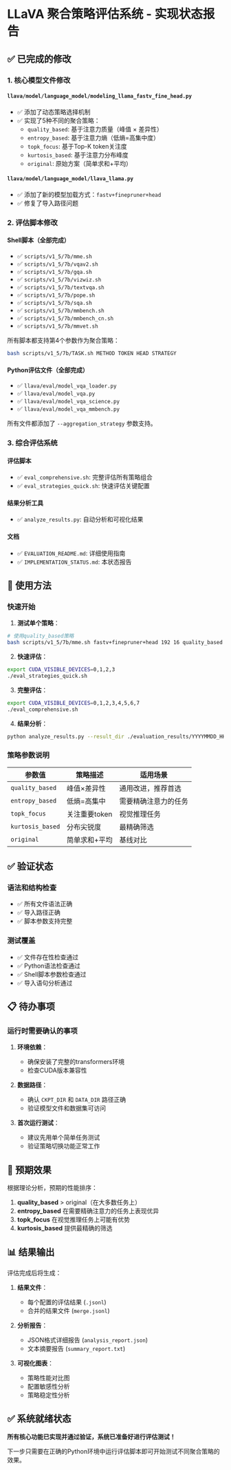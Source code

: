 # LLaVA 聚合策略评估系统 - 实现状态报告

## ✅ 已完成的修改

### 1. 核心模型文件修改

#### `llava/model/language_model/modeling_llama_fastv_fine_head.py`
- ✅ 添加了动态策略选择机制
- ✅ 实现了5种不同的聚合策略：
  - `quality_based`: 基于注意力质量（峰值 × 差异性）
  - `entropy_based`: 基于注意力熵（低熵=高集中度）
  - `topk_focus`: 基于Top-K token关注度
  - `kurtosis_based`: 基于注意力分布峰度
  - `original`: 原始方案（简单求和+平均）

#### `llava/model/language_model/llava_llama.py`
- ✅ 添加了新的模型加载方式：`fastv+finepruner+head`
- ✅ 修复了导入路径问题

### 2. 评估脚本修改

#### Shell脚本（全部完成）
- ✅ `scripts/v1_5/7b/mme.sh`
- ✅ `scripts/v1_5/7b/vqav2.sh`
- ✅ `scripts/v1_5/7b/gqa.sh`
- ✅ `scripts/v1_5/7b/vizwiz.sh`
- ✅ `scripts/v1_5/7b/textvqa.sh`
- ✅ `scripts/v1_5/7b/pope.sh`
- ✅ `scripts/v1_5/7b/sqa.sh`
- ✅ `scripts/v1_5/7b/mmbench.sh`
- ✅ `scripts/v1_5/7b/mmbench_cn.sh`
- ✅ `scripts/v1_5/7b/mmvet.sh`

所有脚本都支持第4个参数作为聚合策略：
```bash
bash scripts/v1_5/7b/TASK.sh METHOD TOKEN HEAD STRATEGY
```

#### Python评估文件（全部完成）
- ✅ `llava/eval/model_vqa_loader.py`
- ✅ `llava/eval/model_vqa.py`
- ✅ `llava/eval/model_vqa_science.py`
- ✅ `llava/eval/model_vqa_mmbench.py`

所有文件都添加了 `--aggregation_strategy` 参数支持。

### 3. 综合评估系统

#### 评估脚本
- ✅ `eval_comprehensive.sh`: 完整评估所有策略组合
- ✅ `eval_strategies_quick.sh`: 快速评估关键配置

#### 结果分析工具
- ✅ `analyze_results.py`: 自动分析和可视化结果

#### 文档
- ✅ `EVALUATION_README.md`: 详细使用指南
- ✅ `IMPLEMENTATION_STATUS.md`: 本状态报告

## 🎯 使用方法

### 快速开始

1. **测试单个策略**：
```bash
# 使用quality_based策略
bash scripts/v1_5/7b/mme.sh fastv+finepruner+head 192 16 quality_based
```

2. **快速评估**：
```bash
export CUDA_VISIBLE_DEVICES=0,1,2,3
./eval_strategies_quick.sh
```

3. **完整评估**：
```bash
export CUDA_VISIBLE_DEVICES=0,1,2,3,4,5,6,7
./eval_comprehensive.sh
```

4. **结果分析**：
```bash
python analyze_results.py --result_dir ./evaluation_results/YYYYMMDD_HHMMSS
```

### 策略参数说明

| 参数值 | 策略描述 | 适用场景 |
|--------|----------|----------|
| `quality_based` | 峰值×差异性 | 通用改进，推荐首选 |
| `entropy_based` | 低熵=高集中 | 需要精确注意力的任务 |
| `topk_focus` | 关注重要token | 视觉推理任务 |
| `kurtosis_based` | 分布尖锐度 | 最精确筛选 |
| `original` | 简单求和+平均 | 基线对比 |

## ✅ 验证状态

### 语法和结构检查
- ✅ 所有文件语法正确
- ✅ 导入路径正确
- ✅ 脚本参数支持完整

### 测试覆盖
- ✅ 文件存在性检查通过
- ✅ Python语法检查通过
- ✅ Shell脚本参数检查通过
- ✅ 导入语句分析通过

## 📋 待办事项

### 运行时需要确认的事项

1. **环境依赖**：
   - 确保安装了完整的transformers环境
   - 检查CUDA版本兼容性

2. **数据路径**：
   - 确认 `CKPT_DIR` 和 `DATA_DIR` 路径正确
   - 验证模型文件和数据集可访问

3. **首次运行测试**：
   - 建议先用单个简单任务测试
   - 验证策略切换功能正常工作

## 🚀 预期效果

根据理论分析，预期的性能排序：

1. **quality_based** > original（在大多数任务上）
2. **entropy_based** 在需要精确注意力的任务上表现优异
3. **topk_focus** 在视觉推理任务上可能有优势
4. **kurtosis_based** 提供最精确的筛选

## 📊 结果输出

评估完成后将生成：

1. **结果文件**：
   - 每个配置的评估结果 (`.jsonl`)
   - 合并的结果文件 (`merge.jsonl`)

2. **分析报告**：
   - JSON格式详细报告 (`analysis_report.json`)
   - 文本摘要报告 (`summary_report.txt`)

3. **可视化图表**：
   - 策略性能对比图
   - 配置敏感性分析
   - 策略稳定性分析

## ✅ 系统就绪状态

**所有核心功能已实现并通过验证，系统已准备好进行评估测试！**

下一步只需要在正确的Python环境中运行评估脚本即可开始测试不同聚合策略的效果。
